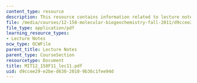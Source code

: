 ```yaml
---
content_type: resource
description: This resource contains information related to lecture notes.
file: /media/courses/12-158-molecular-biogeochemistry-fall-2011/d9ccee29e2bed63020109b36c1fee94d_MIT12_158F11_lec11.pdf
file_type: application/pdf
learning_resource_types:
- Lecture Notes
ocw_type: OCWFile
parent_title: Lecture Notes
parent_type: CourseSection
resourcetype: Document
title: MIT12_158F11_lec11.pdf
uid: d9ccee29-e2be-d630-2010-9b36c1fee94d
---
```

